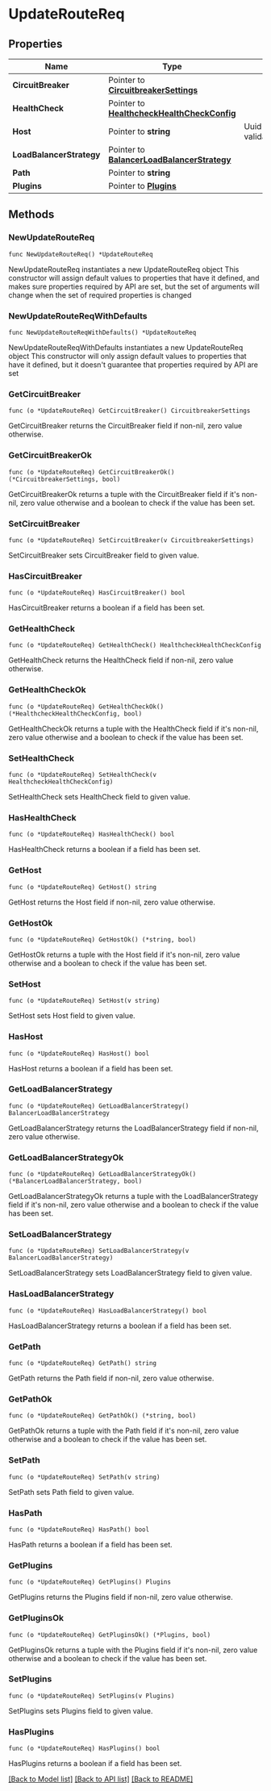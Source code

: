 # UpdateRouteReq

## Properties

Name | Type | Description | Notes
------------ | ------------- | ------------- | -------------
**CircuitBreaker** | Pointer to [**CircuitbreakerSettings**](CircuitbreakerSettings.md) |  | [optional] 
**HealthCheck** | Pointer to [**HealthcheckHealthCheckConfig**](HealthcheckHealthCheckConfig.md) |  | [optional] 
**Host** | Pointer to **string** | Uuid                 string                         &#x60;json:\&quot;uuid\&quot; validate:\&quot;required,uuid\&quot;&#x60; | [optional] 
**LoadBalancerStrategy** | Pointer to [**BalancerLoadBalancerStrategy**](BalancerLoadBalancerStrategy.md) |  | [optional] 
**Path** | Pointer to **string** |  | [optional] 
**Plugins** | Pointer to [**Plugins**](Plugins.md) |  | [optional] 

## Methods

### NewUpdateRouteReq

`func NewUpdateRouteReq() *UpdateRouteReq`

NewUpdateRouteReq instantiates a new UpdateRouteReq object
This constructor will assign default values to properties that have it defined,
and makes sure properties required by API are set, but the set of arguments
will change when the set of required properties is changed

### NewUpdateRouteReqWithDefaults

`func NewUpdateRouteReqWithDefaults() *UpdateRouteReq`

NewUpdateRouteReqWithDefaults instantiates a new UpdateRouteReq object
This constructor will only assign default values to properties that have it defined,
but it doesn't guarantee that properties required by API are set

### GetCircuitBreaker

`func (o *UpdateRouteReq) GetCircuitBreaker() CircuitbreakerSettings`

GetCircuitBreaker returns the CircuitBreaker field if non-nil, zero value otherwise.

### GetCircuitBreakerOk

`func (o *UpdateRouteReq) GetCircuitBreakerOk() (*CircuitbreakerSettings, bool)`

GetCircuitBreakerOk returns a tuple with the CircuitBreaker field if it's non-nil, zero value otherwise
and a boolean to check if the value has been set.

### SetCircuitBreaker

`func (o *UpdateRouteReq) SetCircuitBreaker(v CircuitbreakerSettings)`

SetCircuitBreaker sets CircuitBreaker field to given value.

### HasCircuitBreaker

`func (o *UpdateRouteReq) HasCircuitBreaker() bool`

HasCircuitBreaker returns a boolean if a field has been set.

### GetHealthCheck

`func (o *UpdateRouteReq) GetHealthCheck() HealthcheckHealthCheckConfig`

GetHealthCheck returns the HealthCheck field if non-nil, zero value otherwise.

### GetHealthCheckOk

`func (o *UpdateRouteReq) GetHealthCheckOk() (*HealthcheckHealthCheckConfig, bool)`

GetHealthCheckOk returns a tuple with the HealthCheck field if it's non-nil, zero value otherwise
and a boolean to check if the value has been set.

### SetHealthCheck

`func (o *UpdateRouteReq) SetHealthCheck(v HealthcheckHealthCheckConfig)`

SetHealthCheck sets HealthCheck field to given value.

### HasHealthCheck

`func (o *UpdateRouteReq) HasHealthCheck() bool`

HasHealthCheck returns a boolean if a field has been set.

### GetHost

`func (o *UpdateRouteReq) GetHost() string`

GetHost returns the Host field if non-nil, zero value otherwise.

### GetHostOk

`func (o *UpdateRouteReq) GetHostOk() (*string, bool)`

GetHostOk returns a tuple with the Host field if it's non-nil, zero value otherwise
and a boolean to check if the value has been set.

### SetHost

`func (o *UpdateRouteReq) SetHost(v string)`

SetHost sets Host field to given value.

### HasHost

`func (o *UpdateRouteReq) HasHost() bool`

HasHost returns a boolean if a field has been set.

### GetLoadBalancerStrategy

`func (o *UpdateRouteReq) GetLoadBalancerStrategy() BalancerLoadBalancerStrategy`

GetLoadBalancerStrategy returns the LoadBalancerStrategy field if non-nil, zero value otherwise.

### GetLoadBalancerStrategyOk

`func (o *UpdateRouteReq) GetLoadBalancerStrategyOk() (*BalancerLoadBalancerStrategy, bool)`

GetLoadBalancerStrategyOk returns a tuple with the LoadBalancerStrategy field if it's non-nil, zero value otherwise
and a boolean to check if the value has been set.

### SetLoadBalancerStrategy

`func (o *UpdateRouteReq) SetLoadBalancerStrategy(v BalancerLoadBalancerStrategy)`

SetLoadBalancerStrategy sets LoadBalancerStrategy field to given value.

### HasLoadBalancerStrategy

`func (o *UpdateRouteReq) HasLoadBalancerStrategy() bool`

HasLoadBalancerStrategy returns a boolean if a field has been set.

### GetPath

`func (o *UpdateRouteReq) GetPath() string`

GetPath returns the Path field if non-nil, zero value otherwise.

### GetPathOk

`func (o *UpdateRouteReq) GetPathOk() (*string, bool)`

GetPathOk returns a tuple with the Path field if it's non-nil, zero value otherwise
and a boolean to check if the value has been set.

### SetPath

`func (o *UpdateRouteReq) SetPath(v string)`

SetPath sets Path field to given value.

### HasPath

`func (o *UpdateRouteReq) HasPath() bool`

HasPath returns a boolean if a field has been set.

### GetPlugins

`func (o *UpdateRouteReq) GetPlugins() Plugins`

GetPlugins returns the Plugins field if non-nil, zero value otherwise.

### GetPluginsOk

`func (o *UpdateRouteReq) GetPluginsOk() (*Plugins, bool)`

GetPluginsOk returns a tuple with the Plugins field if it's non-nil, zero value otherwise
and a boolean to check if the value has been set.

### SetPlugins

`func (o *UpdateRouteReq) SetPlugins(v Plugins)`

SetPlugins sets Plugins field to given value.

### HasPlugins

`func (o *UpdateRouteReq) HasPlugins() bool`

HasPlugins returns a boolean if a field has been set.


[[Back to Model list]](../README.md#documentation-for-models) [[Back to API list]](../README.md#documentation-for-api-endpoints) [[Back to README]](../README.md)


